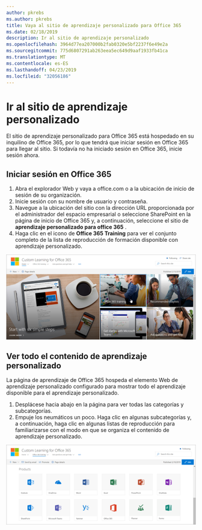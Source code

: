 ```yaml
---
author: pkrebs
ms.author: pkrebs
title: Vaya al sitio de aprendizaje personalizado para Office 365
ms.date: 02/18/2019
description: Ir al sitio de aprendizaje personalizado
ms.openlocfilehash: 3964d77ea207000b2fab0320e5bf2237f6e49e2a
ms.sourcegitcommit: 775d6807291ab263eea5ec649d9aaf1933fb41ca
ms.translationtype: MT
ms.contentlocale: es-ES
ms.lasthandoff: 04/23/2019
ms.locfileid: "32056186"
---
```

# <a name="go-to-the-custom-learning-site"></a>Ir al sitio de aprendizaje personalizado

El sitio de aprendizaje personalizado para Office 365 está hospedado en su inquilino de Office 365, por lo que tendrá que iniciar sesión en Office 365 para llegar al sitio. Si todavía no ha iniciado sesión en Office 365, inicie sesión ahora. 

## <a name="sign-in-to-office-365"></a>Iniciar sesión en Office 365 

1.  Abra el explorador Web y vaya a office.com o a la ubicación de inicio de sesión de su organización. 
2.  Inicie sesión con su nombre de usuario y contraseña.
3.  Navegue a la ubicación del sitio con la dirección URL proporcionada por el administrador del espacio empresarial o seleccione SharePoint en la página de inicio de Office 365 y, a continuación, seleccione el sitio de **aprendizaje personalizado para office 365** . 
5. Haga clic en el icono de **Office 365 Training** para ver el conjunto completo de la lista de reproducción de formación disponible con aprendizaje personalizado. 

![CG-Goto. png](media/cg-goto.png)

## <a name="view-all-the-custom-learning-content"></a>Ver todo el contenido de aprendizaje personalizado
La página de aprendizaje de Office 365 hospeda el elemento Web de aprendizaje personalizado configurado para mostrar todo el aprendizaje disponible para el aprendizaje personalizado. 

1. Desplácese hacia abajo en la página para ver todas las categorías y subcategorías.
2. Empuje los neumáticos un poco. Haga clic en algunas subcategorías y, a continuación, haga clic en algunas listas de reproducción para familiarizarse con el modo en que se organiza el contenido de aprendizaje personalizado. 

![CG-gotoall. png](media/cg-gotoall.png)

